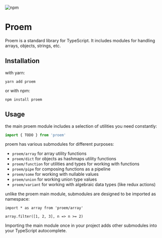 ![npm](https://img.shields.io/npm/v/proem.svg)

# Proem

Proem is a standard library for TypeScript.
It includes modules for handling arrays, objects, strings, etc.

## Installation

with yarn:

```
yarn add proem
```

or with npm:

```
npm install proem
```

## Usage

the main proem module includes a selection of utilities
you need constantly:

```ts
import { TODO } from 'proem'
```

proem has various submodules for different purposes:

- `proem/array` for array utility functions
- `proem/dict` for objects as hashmaps utility functions
- `proem/function` for utilities and types for working with functions
- `proem/pipe` for composing functions as a pipeline
- `proem/some` for working with nullable values
- `proem/union` for working union type values
- `proem/variant` for working with algebraic data types (like redux actions)

unlike the proem main module, submodules are designed to be imported as namespace:

```
import * as array from 'proem/array'

array.filter([1, 2, 3], n => n >= 2)
```

Importing the main module once in your project adds other submodules into your TypeScript autocomplete.

